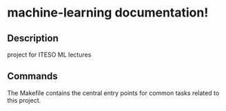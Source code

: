 # machine-learning documentation!

## Description

project for ITESO ML lectures

## Commands

The Makefile contains the central entry points for common tasks related to this project.

